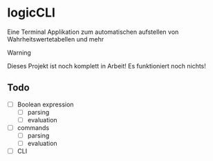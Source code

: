 # logicCLI
Eine Terminal Applikation zum automatischen aufstellen von Wahrheitswertetabellen und mehr

> [!WARNING]
> Dieses Projekt ist noch komplett in Arbeit! Es funktioniert noch nichts!

## Todo

- [ ] Boolean expression
    - [ ] parsing
    - [ ] evaluation
- [ ] commands
    - [ ] parsing
    - [ ] evaluation
- [ ] CLI
